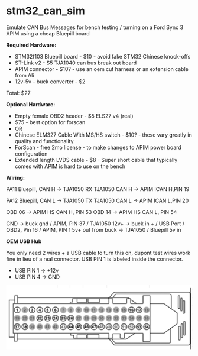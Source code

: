 # stm32_can_sim


Emulate CAN Bus Messages for bench testing / turning on a Ford Sync 3 APIM using a cheap Bluepill board 

**Required Hardware:**

 - STM32f103 Bluepill board - $10 - avoid fake STM32 Chinese knock-offs
 - ST-Link v2 - $5 TJA1040 can bus break out board 
 - APIM connector  - $10? - use an oem cut harness or an extension cable from Ali 
 - 12v-5v  - buck converter - $2

Total: $27

**Optional Hardware:**

 - Empty female OBD2 header - $5 ELS27 v4 (real) 
 - $75 - best option for  forscan 
 - OR
 - Chinese ELM327 Cable With MS/HS switch - $10? - these vary
   greatly in quality and functionality
 - ForScan - free 2mo license - to make changes to APIM power board
   configuration   
 - Extended length LVDS   cable - $8 - Super short cable that typically comes with APIM is hard
   to use on the bench

**Wiring:**

PA11 Bluepill, CAN H -> TJA1050 RX 
TJA1050 CAN H -> APIM ICAN H,PIN 19

PA12 Bluepill, CAN L -> TJA1050 TX
TJA1050 CAN L -> APIM ICAN L,PIN 20

OBD 06 -> APIM HS CAN H, PIN 53
OBD 14 -> APIM HS CAN L, PIN 54

GND -> buck gnd / APIM, PIN 37 / TJA1050
12v+ -> buck in + / USB Port / OBD2, Pin 16 / APIM, PIN 1
5v+ out from buck -> TJA1050 / Bluepill 5v in


**OEM USB Hub** 

You only need 2 wires + a USB cable to turn this on, dupont test wires work fine in lieu of a real connector.
USB PIN 1 is labeled inside the connector.
 - USB PIN 1 -> +12v 
 - USB PIN 4 -> GND

![Screenshot](doc/apim.png)
